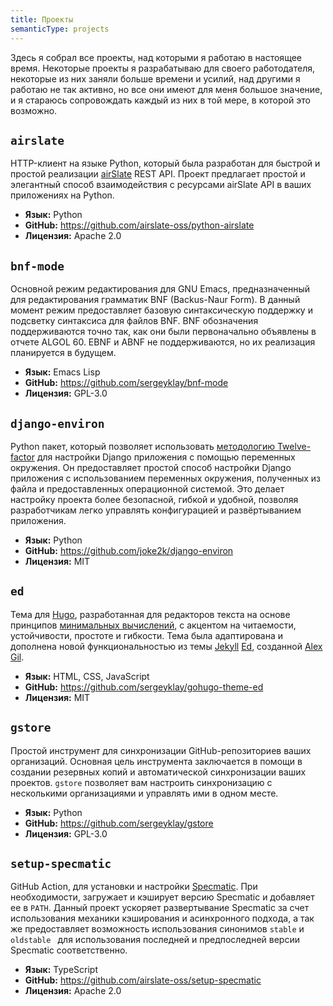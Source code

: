 ```yaml
---
title: Проекты
semanticType: projects
---
```


Здесь я собрал все проекты, над которыми я работаю в настоящее время. Некоторые проекты я разрабатываю для своего работодателя, некоторые из них заняли больше времени и усилий, над другими я работаю не так активно, но все они имеют для меня большое значение, и я стараюсь сопровождать каждый из них в той мере, в которой это возможно.

## `airslate`

HTTP-клиент на языке Python, который была разработан для быстрой и простой реализации [airSlate](https://www.airslate.com/) REST API. Проект предлагает простой и элегантный способ взаимодействия с ресурсами airSlate API в ваших приложениях на Python.

- **Язык:** Python
- **GitHub:** https://github.com/airslate-oss/python-airslate
- **Лицензия:** Apache 2.0

## `bnf-mode`

Основной режим редактирования для GNU Emacs, предназначенный для редактирования грамматик BNF (Backus-Naur Form). В данный момент режим предоставляет базовую синтаксическую поддержку и подсветку синтаксиса для файлов BNF. BNF обозначения поддерживаются точно так, как они были первоначально объявлены в отчете ALGOL 60. EBNF и ABNF не поддерживаются, но их реализация планируется в будущем.

- **Язык:** Emacs Lisp
- **GitHub:** https://github.com/sergeyklay/bnf-mode
- **Лицензия:** GPL-3.0

## `django-environ`

Python пакет, который позволяет использовать [методологию Twelve-factor](https://www.12factor.net/) для настройки Django приложения с помощью переменных окружения. Он предоставляет простой способ настройки Django приложения с использованием переменных окружения, полученных из файла и предоставленных операционной системой. Это делает настройку проекта более безопасной, гибкой и удобной, позволяя разработчикам легко управлять конфигурацией и развёртыванием приложения. 

- **Язык:** Python
- **GitHub:** https://github.com/joke2k/django-environ
- **Лицензия:** MIT

## `ed`

Тема для [Hugo](http://gohugo.io/), разработанная для редакторов текста на основе принципов [минимальных вычислений](http://go-dh.github.io/mincomp/), с акцентом на читаемости, устойчивости, простоте и гибкости. Тема была адаптирована и дополнена новой функциональностью из темы [Jekyll](https://jekyllrb.com/) [Ed](https://github.com/minicomp/ed), созданной [Alex Gil](https://twitter.com/elotroalex).

- **Язык:** HTML, CSS, JavaScript
- **GitHub:** https://github.com/sergeyklay/gohugo-theme-ed
- **Лицензия:** MIT

## `gstore`

Простой инструмент для синхронизации GitHub-репозиториев ваших организаций. Основная цель инструмента заключается в помощи в создании резервных копий и автоматической синхронизации ваших проектов. `gstore` позволяет вам настроить синхронизацию с несколькими организациями и управлять ими в одном месте.

- **Язык:** Python
- **GitHub:** https://github.com/sergeyklay/gstore
- **Лицензия:** GPL-3.0

## `setup-specmatic`

GitHub Action, для установки и настройки [Specmatic](https://specmatic.in/). При необходимости, загружает и кэширует версию Specmatic и добавляет ее в `PATH`. Данный проект ускоряет развертывание Specmatic за счет использования механики кэширования и асинхронного подхода, а так же предоставляет возможность использования синонимов `stable` и `oldstable ` для использования последней и предпоследней версии Specmatic соответственно.

- **Язык:** TypeScript
- **GitHub:** https://github.com/airslate-oss/setup-specmatic
- **Лицензия:** Apache 2.0

